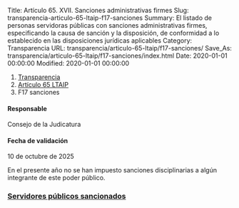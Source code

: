 Title: Artículo 65. XVII. Sanciones administrativas firmes
Slug: transparencia-articulo-65-ltaip-f17-sanciones
Summary: El listado de personas servidoras públicas con sanciones administrativas firmes, especificando la causa de sanción y la disposición, de conformidad a lo establecido en las disposiciones jurídicas aplicables
Category: Transparencia
URL: transparencia/articulo-65-ltaip/f17-sanciones/
Save_As: transparencia/articulo-65-ltaip/f17-sanciones/index.html
Date: 2020-01-01 00:00:00
Modified: 2020-01-01 00:00:00


<nav aria-label="breadcrumb">
<ol class="breadcrumb">
<li class="breadcrumb-item"><a href="../../">Transparencia</a></li>
<li class="breadcrumb-item"><a href="../">Artículo 65 LTAIP</a></li>
<li class="breadcrumb-item active" aria-current="page">F17 sanciones</li>
</ol>
</nav>



#### Responsable

Consejo de la Judicatura


#### Fecha de validación

10 de octubre de 2025


En el presente año no se han impuesto sanciones disciplinarias a algún integrante de este poder público.


### [Servidores públicos sancionados](https://www.pjecz.gob.mx/transparencia/articulo-21/f47-listado-de-servidores-publicos-sancionados/#gsc.tab=0)
